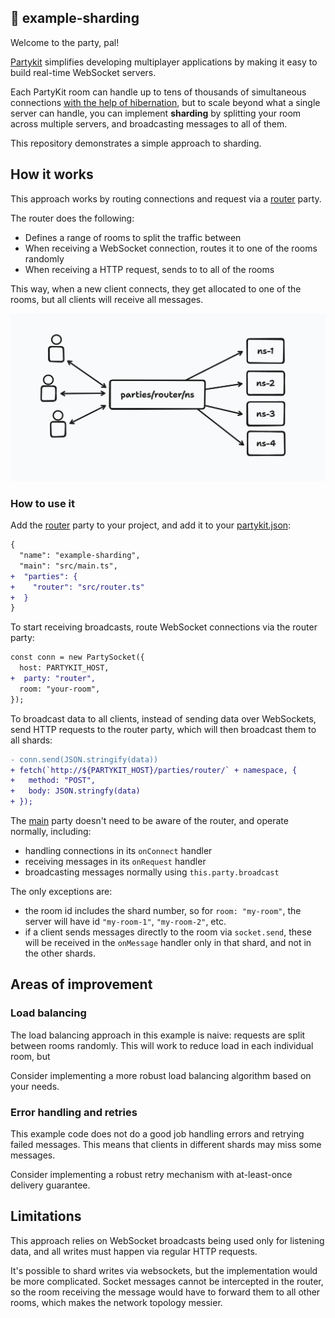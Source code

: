 ## 🎈 example-sharding

Welcome to the party, pal!

[Partykit](https://partykit.io) simplifies developing multiplayer applications by making it easy to build real-time WebSocket servers. 

Each PartyKit room can handle up to tens of thousands of simultaneous connections [with the help of hibernation](https://docs.partykit.io/guides/scaling-partykit-servers-with-hibernation/), but to scale beyond what a single server can handle, you can implement **sharding** by splitting your room across multiple servers, and broadcasting messages to all of them.

This repository demonstrates a simple approach to sharding.

## How it works

This approach works by routing connections and request via a [router](src/router.ts) party.

The router does the following:
- Defines a range of rooms to split the traffic between
- When receiving a WebSocket connection, routes it to one of the rooms randomly
- When receiving a HTTP request, sends to to all of the rooms

This way, when a new client connects, they get allocated to one of the rooms, but all clients will receive all messages.

![Data flow diagram](docs/dataflow.png)

### How to use it

Add the [router](src/router.ts) party to your project, and add it to your [partykit.json](partykit.json):

```diff
{
  "name": "example-sharding",
  "main": "src/main.ts",
+  "parties": {
+    "router": "src/router.ts"
+  }
}
```

To start receiving broadcasts, route WebSocket connections via the router party:
```diff
const conn = new PartySocket({
  host: PARTYKIT_HOST,
+  party: "router",
  room: "your-room",
});
```

To broadcast data to all clients, instead of sending data over WebSockets, send HTTP requests to the router party, which will then broadcast them to all shards:
```diff
- conn.send(JSON.stringify(data))
+ fetch(`http://${PARTYKIT_HOST}/parties/router/` + namespace, {
+   method: "POST",
+   body: JSON.stringfy(data)
+ });
```

The [main](src/main.ts) party doesn't need to be aware of the router, and operate normally, including:
- handling connections in its `onConnect` handler
- receiving messages in its `onRequest` handler
- broadcasting messages normally using `this.party.broadcast`

The only exceptions are:
- the room id includes the shard number, so for `room: "my-room"`, the server will have id `"my-room-1"`, `"my-room-2"`, etc.
- if a client sends messages directly to the room via `socket.send`, these will be received in the `onMessage` handler only in that shard, and not in the other shards.

## Areas of improvement

### Load balancing 

The load balancing approach in this example is naive: requests are split between rooms randomly. This will work to reduce load in each individual room, but 

Consider implementing a more robust load balancing algorithm based on your needs.

### Error handling and retries

This example code does not do a good job handling errors and retrying failed messages. This means that clients in different shards may miss some messages.

Consider implementing a robust retry mechanism with at-least-once delivery guarantee.

## Limitations

This approach relies on WebSocket broadcasts being used only for listening data, and all writes must happen via regular HTTP requests.

It's possible to shard writes via websockets, but the implementation would be more complicated. Socket messages cannot be intercepted in the router, so the room receiving the message would have to forward them to all other rooms, which makes the network topology messier.




